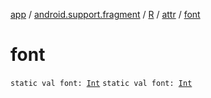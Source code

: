 [app](../../../index.md) / [android.support.fragment](../../index.md) / [R](../index.md) / [attr](index.md) / [font](.)

# font

`static val font: `[`Int`](https://kotlinlang.org/api/latest/jvm/stdlib/kotlin/-int/index.html)
`static val font: `[`Int`](https://kotlinlang.org/api/latest/jvm/stdlib/kotlin/-int/index.html)